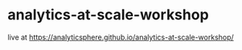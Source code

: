 # analytics-at-scale-workshop

live at <https://analyticsphere.github.io/analytics-at-scale-workshop/>

